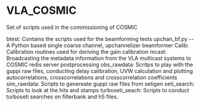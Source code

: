 # VLA_COSMIC
Set of scripts used in the commissioning of COSMIC

btest:
  Contains the scripts used for the beamforming tests
  upchan_bf.py -- A Python based single coarse channel, upchannelizer beamformer
Calib:
  Calibration routines used for deriving the gain calibration
mcast:
  Broadcasting the metadata information from the VLA multicast systems to COSMIC redis server postprocessing
obs_rawdata:
  Scritps to play with the guppi raw files, conducting delay calibration, UVW calculation and plotting autocorrelations, crosscorrelations and 
  crosscorrelation coefficients
sim_rawdata:
  Scripts to genereate guppi raw files from setigen
seti_search:
  Scripts to look at the hits and stamps
turboseti_seach:
  Scripts to conduct turboseti searches on filterbank and h5 files.
